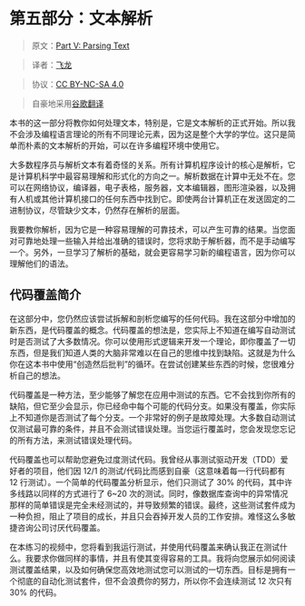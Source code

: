 # 第五部分：文本解析

> 原文：[Part V: Parsing Text](https://learncodethehardway.org/more-python-book/part4.html)

> 译者：[飞龙](https://github.com/wizardforcel)

> 协议：[CC BY-NC-SA 4.0](http://creativecommons.org/licenses/by-nc-sa/4.0/)

> 自豪地采用[谷歌翻译](https://translate.google.cn/)

本书的这一部分将教你如何处理文本，特别是，它是文本解析的正式开始。所以我不会涉及编程语言理论的所有不同理论元素，因为这是整个大学的学位。这只是简单而朴素的文本解析的开始，可以在许多编程环境中使用它。

大多数程序员与解析文本有着奇怪的关系。所有计算机程序设计的核心是解析，它是计算机科学中最容易理解和形式化的方向之一。解析数据在计算中无处不在。您可以在网络协议，编译器，电子表格，服务器，文本编辑器，图形渲染器，以及拥有人机或其他计算机接口的任何东西中找到它。即使两台计算机正在发送固定的二进制协议，尽管缺少文本，仍然存在解析的层面。

我要教你解析，因为它是一种容易理解的可靠技术，可以产生可靠的结果。当您面对可靠地处理一些输入并给出准确的错误时，您将求助于解析器，而不是手动编写一个。另外，一旦学习了解析的基础，就会更容易学习新的编程语言，因为你可以理解他们的语法。

## 代码覆盖简介

在这部分中，您仍然应该尝试拆解和剖析您编写的任何代码。我在这部分中增加的新东西，是代码覆盖的概念。代码覆盖的想法是，您实际上不知道在编写自动测试时是否测试了大多数情况。你可以使用形式逻辑来开发一个理论，即你覆盖了一切东西，但是我们知道人类的大脑非常难以在自己的思维中找到缺陷。这就是为什么你在这本书中使用“创造然后批判”的循环。在尝试创建某些东西的时候，您很难分析自己的想法。

代码覆盖是一种方法，至少能够了解您在应用中测试的东西。它不会找到你所有的缺陷，但它至少会显示，你已经命中每个可能的代码分支。如果没有覆盖，你实际上不知道你是否测试了每个分支。一个非常好的例子是故障处理。大多数自动测试仅测试最可靠的条件，并且不会测试错误处理。当您运行覆盖时，您会发现您忘记的所有方法，来测试错误处理代码。

代码覆盖也可以帮助您避免过度测试代码。我曾经从事测试驱动开发（TDD）爱好者的项目，他们因 12/1 的测试/代码比而感到自豪（这意味着每一行代码都有 12 行测试）。一个简单的代码覆盖分析显示，他们只测试了 30% 的代码，其中许多线路以同样的方式进行了 6~20 次的测试。同时，像数据库查询中的异常情况那样的简单错误是完全未经测试的，并导致频繁的错误。最终，这些测试套件成为一种负担，阻止了项目的成长，并且只会吞掉开发人员的工作安排。难怪这么多敏捷咨询公司讨厌代码覆盖。

在本练习的视频中，您将看到我运行测试，并使用代码覆盖来确认我正在测试什么。我要求你做同样的事情，并且有使其变得容易的工具。我将向您展示如何阅读测试覆盖结果，以及如何确保您高效地测试您可以测试的一切东西。目标是拥有一个彻底的自动化测试套件，但不会浪费你的努力，所以你不会连续测试 12 次只有 30% 的代码。
